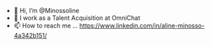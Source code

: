 - 👋 Hi, I’m @Minossoline
- 👀 I work as a Talent Acquisition at OmniChat
- 📫 How to reach me ... https://www.linkedin.com/in/aline-minosso-4a342b151/
